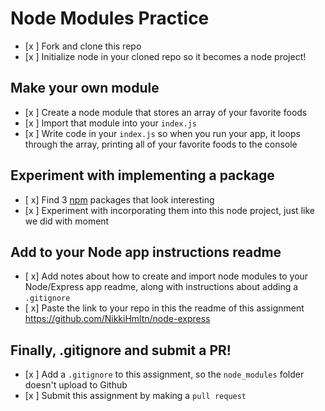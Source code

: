 # Node Modules Practice

- [x ] Fork and clone this repo
- [x ] Initialize node in your cloned repo so it becomes a node project!

## Make your own module

- [x ] Create a node module that stores an array of your favorite foods
- [x ] Import that module into your `index.js`
- [x ] Write code in your `index.js` so when you run your app, it loops through the array, printing all of your favorite foods to the console

## Experiment with implementing a package

- [ x] Find 3 [npm](https://www.npmjs.com/) packages that look interesting
- [x ] Experiment with incorporating them into this node project, just like we did with moment

## Add to your Node app instructions readme

- [ x] Add notes about how to create and import node modules to your Node/Express app readme, along with instructions about adding a `.gitignore`
- [ x] Paste the link to your repo in this the readme of this assignment
    https://github.com/NikkiHmltn/node-express

## Finally, .gitignore and submit a PR!

- [x ] Add a `.gitignore` to this assignment, so the `node_modules` folder doesn't upload to Github
- [x ] Submit this assignment by making a `pull request`
